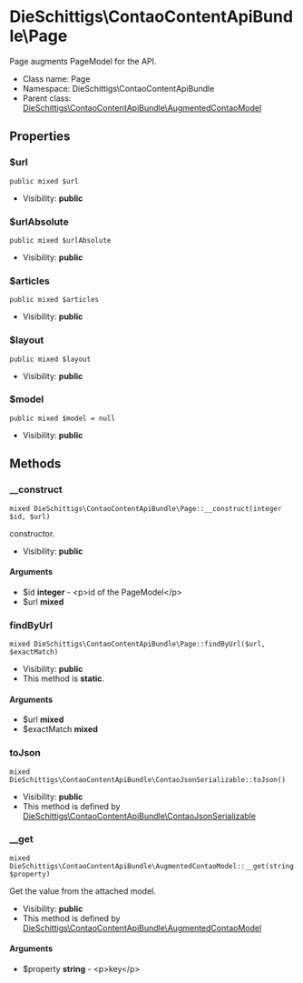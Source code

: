 DieSchittigs\ContaoContentApiBundle\Page
===============

Page augments PageModel for the API.




* Class name: Page
* Namespace: DieSchittigs\ContaoContentApiBundle
* Parent class: [DieSchittigs\ContaoContentApiBundle\AugmentedContaoModel](DieSchittigs-ContaoContentApiBundle-AugmentedContaoModel.md)





Properties
----------


### $url

    public mixed $url





* Visibility: **public**


### $urlAbsolute

    public mixed $urlAbsolute





* Visibility: **public**


### $articles

    public mixed $articles





* Visibility: **public**


### $layout

    public mixed $layout





* Visibility: **public**


### $model

    public mixed $model = null





* Visibility: **public**


Methods
-------


### __construct

    mixed DieSchittigs\ContaoContentApiBundle\Page::__construct(integer $id, $url)

constructor.



* Visibility: **public**


#### Arguments
* $id **integer** - &lt;p&gt;id of the PageModel&lt;/p&gt;
* $url **mixed**



### findByUrl

    mixed DieSchittigs\ContaoContentApiBundle\Page::findByUrl($url, $exactMatch)





* Visibility: **public**
* This method is **static**.


#### Arguments
* $url **mixed**
* $exactMatch **mixed**



### toJson

    mixed DieSchittigs\ContaoContentApiBundle\ContaoJsonSerializable::toJson()





* Visibility: **public**
* This method is defined by [DieSchittigs\ContaoContentApiBundle\ContaoJsonSerializable](DieSchittigs-ContaoContentApiBundle-ContaoJsonSerializable.md)




### __get

    mixed DieSchittigs\ContaoContentApiBundle\AugmentedContaoModel::__get(string $property)

Get the value from the attached model.



* Visibility: **public**
* This method is defined by [DieSchittigs\ContaoContentApiBundle\AugmentedContaoModel](DieSchittigs-ContaoContentApiBundle-AugmentedContaoModel.md)


#### Arguments
* $property **string** - &lt;p&gt;key&lt;/p&gt;


